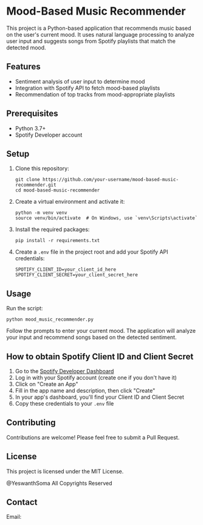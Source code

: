 # Mood-Based Music Recommender

This project is a Python-based application that recommends music based on the user's current mood. It uses natural language processing to analyze user input and suggests songs from Spotify playlists that match the detected mood.

## Features

- Sentiment analysis of user input to determine mood
- Integration with Spotify API to fetch mood-based playlists
- Recommendation of top tracks from mood-appropriate playlists

## Prerequisites

- Python 3.7+
- Spotify Developer account

## Setup

1. Clone this repository:
   ```
   git clone https://github.com/your-username/mood-based-music-recommender.git
   cd mood-based-music-recommender
   ```

2. Create a virtual environment and activate it:
   ```
   python -m venv venv
   source venv/bin/activate  # On Windows, use `venv\Scripts\activate`
   ```

3. Install the required packages:
   ```
   pip install -r requirements.txt
   ```

4. Create a `.env` file in the project root and add your Spotify API credentials:
   ```
   SPOTIFY_CLIENT_ID=your_client_id_here
   SPOTIFY_CLIENT_SECRET=your_client_secret_here
   ```

## Usage

Run the script:
```
python mood_music_recommender.py
```

Follow the prompts to enter your current mood. The application will analyze your input and recommend songs based on the detected sentiment.

## How to obtain Spotify Client ID and Client Secret

1. Go to the [Spotify Developer Dashboard](https://developer.spotify.com/dashboard/)
2. Log in with your Spotify account (create one if you don't have it)
3. Click on "Create an App"
4. Fill in the app name and description, then click "Create"
5. In your app's dashboard, you'll find your Client ID and Client Secret
6. Copy these credentials to your `.env` file

## Contributing

Contributions are welcome! Please feel free to submit a Pull Request.

## License

This project is licensed under the MIT License.

@YeswanthSoma All Copyrights Reserved


## Contact

Email:
